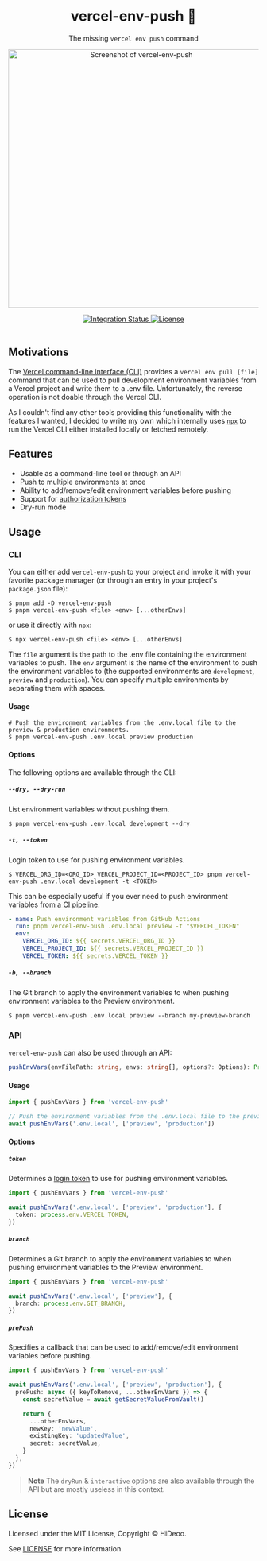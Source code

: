 <div align="center">
  <h1>vercel-env-push 🔏</h1>
  <p>The missing <code>vercel env push</code> command</p>
  <p>
    <a href="https://user-images.githubusercontent.com/494699/178267610-2843f230-f048-43d4-88b5-baba6ee00e4d.png" title="Screenshot of vercel-env-push">
      <img alt="Screenshot of vercel-env-push" src="https://user-images.githubusercontent.com/494699/178267610-2843f230-f048-43d4-88b5-baba6ee00e4d.png" width="520" />
    </a>
  </p>
</div>

<div align="center">
  <a href="https://github.com/HiDeoo/vercel-env-push/actions/workflows/integration.yml">
    <img alt="Integration Status" src="https://github.com/HiDeoo/vercel-env-push/actions/workflows/integration.yml/badge.svg" />
  </a>
  <a href="https://github.com/HiDeoo/vercel-env-push/blob/main/LICENSE">
    <img alt="License" src="https://badgen.net/github/license/hideoo/vercel-env-push" />
  </a>
  <br /><br />
</div>

## Motivations

The [Vercel command-line interface (CLI)](https://vercel.com/docs/cli) provides a `vercel env pull [file]` command that can be used to pull development environment variables from a Vercel project and write them to a .env file. Unfortunately, the reverse operation is not doable through the Vercel CLI.

As I couldn't find any other tools providing this functionality with the features I wanted, I decided to write my own which internally uses [`npx`](https://docs.npmjs.com/cli/v8/commands/npx) to run the Vercel CLI either installed locally or fetched remotely.

## Features

- Usable as a command-line tool or through an API
- Push to multiple environments at once
- Ability to add/remove/edit environment variables before pushing
- Support for [authorization tokens](https://vercel.com/docs/cli#introduction/global-options/token)
- Dry-run mode

## Usage

### CLI

You can either add `vercel-env-push` to your project and invoke it with your favorite package manager (or through an entry in your project's `package.json` file):

```shell
$ pnpm add -D vercel-env-push
$ pnpm vercel-env-push <file> <env> [...otherEnvs]
```

or use it directly with `npx`:

```shell
$ npx vercel-env-push <file> <env> [...otherEnvs]
```

The `file` argument is the path to the .env file containing the environment variables to push. The `env` argument is the name of the environment to push the environment variables to (the supported environments are `development`, `preview` and `production`). You can specify multiple environments by separating them with spaces.

#### Usage

```shell
# Push the environment variables from the .env.local file to the preview & production environments.
$ pnpm vercel-env-push .env.local preview production
```

#### Options

The following options are available through the CLI:

##### `--dry, --dry-run`

List environment variables without pushing them.

```shell
$ pnpm vercel-env-push .env.local development --dry
```

##### `-t, --token`

Login token to use for pushing environment variables.

```shell
$ VERCEL_ORG_ID=<ORG_ID> VERCEL_PROJECT_ID=<PROJECT_ID> pnpm vercel-env-push .env.local development -t <TOKEN>
```

This can be especially useful if you ever need to push environment variables [from a CI pipeline](https://vercel.com/support/articles/using-vercel-cli-for-custom-workflows).

```yaml
- name: Push environment variables from GitHub Actions
  run: pnpm vercel-env-push .env.local preview -t "$VERCEL_TOKEN"
  env:
    VERCEL_ORG_ID: ${{ secrets.VERCEL_ORG_ID }}
    VERCEL_PROJECT_ID: ${{ secrets.VERCEL_PROJECT_ID }}
    VERCEL_TOKEN: ${{ secrets.VERCEL_TOKEN }}
```

##### `-b, --branch`

The Git branch to apply the environment variables to when pushing environment variables to the Preview environment.

```shell
$ pnpm vercel-env-push .env.local preview --branch my-preview-branch
```

### API

`vercel-env-push` can also be used through an API:

```ts
pushEnvVars(envFilePath: string, envs: string[], options?: Options): Promise<void>
```

#### Usage

```ts
import { pushEnvVars } from 'vercel-env-push'

// Push the environment variables from the .env.local file to the preview & production environments.
await pushEnvVars('.env.local', ['preview', 'production'])
```

#### Options

##### `token`

Determines a [login token](https://vercel.com/docs/cli#introduction/global-options/token) to use for pushing environment variables.

```ts
import { pushEnvVars } from 'vercel-env-push'

await pushEnvVars('.env.local', ['preview', 'production'], {
  token: process.env.VERCEL_TOKEN,
})
```

##### `branch`

Determines a Git branch to apply the environment variables to when pushing environment variables to the Preview environment.

```ts
import { pushEnvVars } from 'vercel-env-push'

await pushEnvVars('.env.local', ['preview'], {
  branch: process.env.GIT_BRANCH,
})
```

##### `prePush`

Specifies a callback that can be used to add/remove/edit environment variables before pushing.

```ts
import { pushEnvVars } from 'vercel-env-push'

await pushEnvVars('.env.local', ['preview', 'production'], {
  prePush: async ({ keyToRemove, ...otherEnvVars }) => {
    const secretValue = await getSecretValueFromVault()

    return {
      ...otherEnvVars,
      newKey: 'newValue',
      existingKey: 'updatedValue',
      secret: secretValue,
    }
  },
})
```

> **Note**
> The `dryRun` & `interactive` options are also available through the API but are mostly useless in this context.

## License

Licensed under the MIT License, Copyright © HiDeoo.

See [LICENSE](https://github.com/HiDeoo/vercel-env-push/blob/main/LICENSE) for more information.
